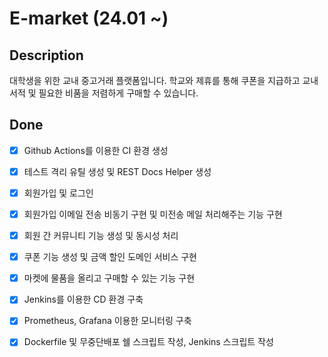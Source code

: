 # E-market (24.01 ~)

## Description

대학생을 위한 교내 중고거래 플랫폼입니다.
학교와 제휴를 통해 쿠폰을 지급하고 교내 서적 및 필요한 비품을 저렴하게 구매할 수 있습니다.

## Done

- [x] Github Actions를 이용한 CI 환경 생성
- [x] 테스트 격리 유틸 생성 및 REST Docs Helper 생성
- [x] 회원가입 및 로그인
- [x] 회원가입 이메일 전송 비동기 구현 및 미전송 메일 처리해주는 기능 구현
- [x] 회원 간 커뮤니티 기능 생성 및 동시성 처리
- [x] 쿠폰 기능 생성 및 금액 할인 도메인 서비스 구현
- [x] 마켓에 물품을 올리고 구매할 수 있는 기능 구현
- [x] Jenkins를 이용한 CD 환경 구축
- [x] Prometheus, Grafana 이용한 모니터링 구축
- [x] Dockerfile 및 무중단배포 쉘 스크립트 작성, Jenkins 스크립트 작성


